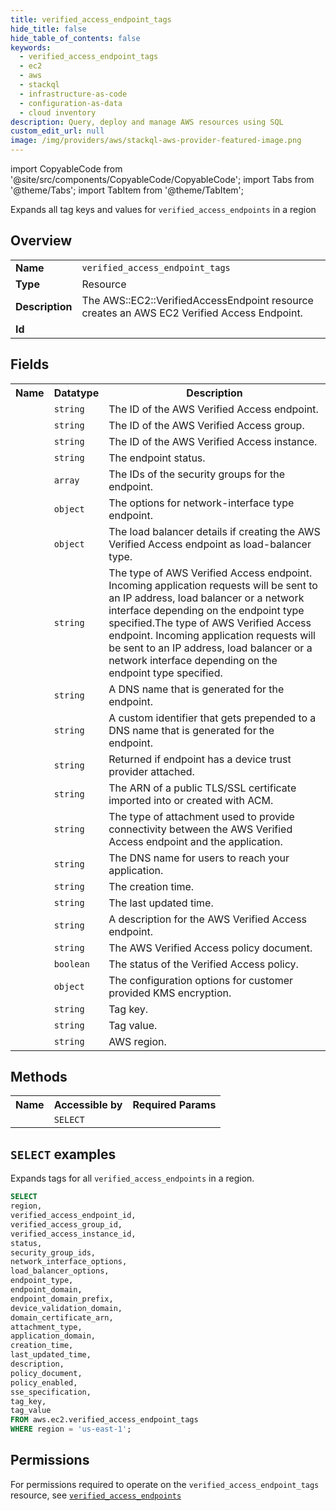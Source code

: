 ```yaml
---
title: verified_access_endpoint_tags
hide_title: false
hide_table_of_contents: false
keywords:
  - verified_access_endpoint_tags
  - ec2
  - aws
  - stackql
  - infrastructure-as-code
  - configuration-as-data
  - cloud inventory
description: Query, deploy and manage AWS resources using SQL
custom_edit_url: null
image: /img/providers/aws/stackql-aws-provider-featured-image.png
---
```


import CopyableCode from '@site/src/components/CopyableCode/CopyableCode';
import Tabs from '@theme/Tabs';
import TabItem from '@theme/TabItem';

Expands all tag keys and values for <code>verified_access_endpoints</code> in a region

## Overview
<table><tbody>
<tr><td><b>Name</b></td><td><code>verified_access_endpoint_tags</code></td></tr>
<tr><td><b>Type</b></td><td>Resource</td></tr>
<tr><td><b>Description</b></td><td>The AWS::EC2::VerifiedAccessEndpoint resource creates an AWS EC2 Verified Access Endpoint.</td></tr>
<tr><td><b>Id</b></td><td><CopyableCode code="aws.ec2.verified_access_endpoint_tags" /></td></tr>
</tbody></table>

## Fields
<table><tbody><tr><th>Name</th><th>Datatype</th><th>Description</th></tr><tr><td><CopyableCode code="verified_access_endpoint_id" /></td><td><code>string</code></td><td>The ID of the AWS Verified Access endpoint.</td></tr>
<tr><td><CopyableCode code="verified_access_group_id" /></td><td><code>string</code></td><td>The ID of the AWS Verified Access group.</td></tr>
<tr><td><CopyableCode code="verified_access_instance_id" /></td><td><code>string</code></td><td>The ID of the AWS Verified Access instance.</td></tr>
<tr><td><CopyableCode code="status" /></td><td><code>string</code></td><td>The endpoint status.</td></tr>
<tr><td><CopyableCode code="security_group_ids" /></td><td><code>array</code></td><td>The IDs of the security groups for the endpoint.</td></tr>
<tr><td><CopyableCode code="network_interface_options" /></td><td><code>object</code></td><td>The options for network-interface type endpoint.</td></tr>
<tr><td><CopyableCode code="load_balancer_options" /></td><td><code>object</code></td><td>The load balancer details if creating the AWS Verified Access endpoint as load-balancer type.</td></tr>
<tr><td><CopyableCode code="endpoint_type" /></td><td><code>string</code></td><td>The type of AWS Verified Access endpoint. Incoming application requests will be sent to an IP address, load balancer or a network interface depending on the endpoint type specified.The type of AWS Verified Access endpoint. Incoming application requests will be sent to an IP address, load balancer or a network interface depending on the endpoint type specified.</td></tr>
<tr><td><CopyableCode code="endpoint_domain" /></td><td><code>string</code></td><td>A DNS name that is generated for the endpoint.</td></tr>
<tr><td><CopyableCode code="endpoint_domain_prefix" /></td><td><code>string</code></td><td>A custom identifier that gets prepended to a DNS name that is generated for the endpoint.</td></tr>
<tr><td><CopyableCode code="device_validation_domain" /></td><td><code>string</code></td><td>Returned if endpoint has a device trust provider attached.</td></tr>
<tr><td><CopyableCode code="domain_certificate_arn" /></td><td><code>string</code></td><td>The ARN of a public TLS/SSL certificate imported into or created with ACM.</td></tr>
<tr><td><CopyableCode code="attachment_type" /></td><td><code>string</code></td><td>The type of attachment used to provide connectivity between the AWS Verified Access endpoint and the application.</td></tr>
<tr><td><CopyableCode code="application_domain" /></td><td><code>string</code></td><td>The DNS name for users to reach your application.</td></tr>
<tr><td><CopyableCode code="creation_time" /></td><td><code>string</code></td><td>The creation time.</td></tr>
<tr><td><CopyableCode code="last_updated_time" /></td><td><code>string</code></td><td>The last updated time.</td></tr>
<tr><td><CopyableCode code="description" /></td><td><code>string</code></td><td>A description for the AWS Verified Access endpoint.</td></tr>
<tr><td><CopyableCode code="policy_document" /></td><td><code>string</code></td><td>The AWS Verified Access policy document.</td></tr>
<tr><td><CopyableCode code="policy_enabled" /></td><td><code>boolean</code></td><td>The status of the Verified Access policy.</td></tr>
<tr><td><CopyableCode code="sse_specification" /></td><td><code>object</code></td><td>The configuration options for customer provided KMS encryption.</td></tr>
<tr><td><CopyableCode code="tag_key" /></td><td><code>string</code></td><td>Tag key.</td></tr>
<tr><td><CopyableCode code="tag_value" /></td><td><code>string</code></td><td>Tag value.</td></tr>
<tr><td><CopyableCode code="region" /></td><td><code>string</code></td><td>AWS region.</td></tr>
</tbody></table>

## Methods

<table><tbody>
  <tr>
    <th>Name</th>
    <th>Accessible by</th>
    <th>Required Params</th>
  </tr>
  <tr>
    <td><CopyableCode code="list_resources" /></td>
    <td><code>SELECT</code></td>
    <td><CopyableCode code="region" /></td>
  </tr>
</tbody></table>

## `SELECT` examples
Expands tags for all <code>verified_access_endpoints</code> in a region.
```sql
SELECT
region,
verified_access_endpoint_id,
verified_access_group_id,
verified_access_instance_id,
status,
security_group_ids,
network_interface_options,
load_balancer_options,
endpoint_type,
endpoint_domain,
endpoint_domain_prefix,
device_validation_domain,
domain_certificate_arn,
attachment_type,
application_domain,
creation_time,
last_updated_time,
description,
policy_document,
policy_enabled,
sse_specification,
tag_key,
tag_value
FROM aws.ec2.verified_access_endpoint_tags
WHERE region = 'us-east-1';
```


## Permissions

For permissions required to operate on the <code>verified_access_endpoint_tags</code> resource, see <a href="/providers/aws/ec2/verified_access_endpoints/#permissions"><code>verified_access_endpoints</code></a>


